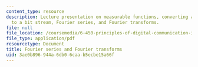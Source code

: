 ```yaml
---
content_type: resource
description: Lecture presentation on measurable functions, converting an analog source
  to a bit stream, Fourier series, and Fourier transforms.
file: null
file_location: /coursemedia/6-450-principles-of-digital-communication-i-fall-2009/3ae0b896944a6db06caab5ecbe15a66f_MIT6_450F09_slide07.pdf
file_type: application/pdf
resourcetype: Document
title: Fourier series and Fourier transforms
uid: 3ae0b896-944a-6db0-6caa-b5ecbe15a66f
---
```

